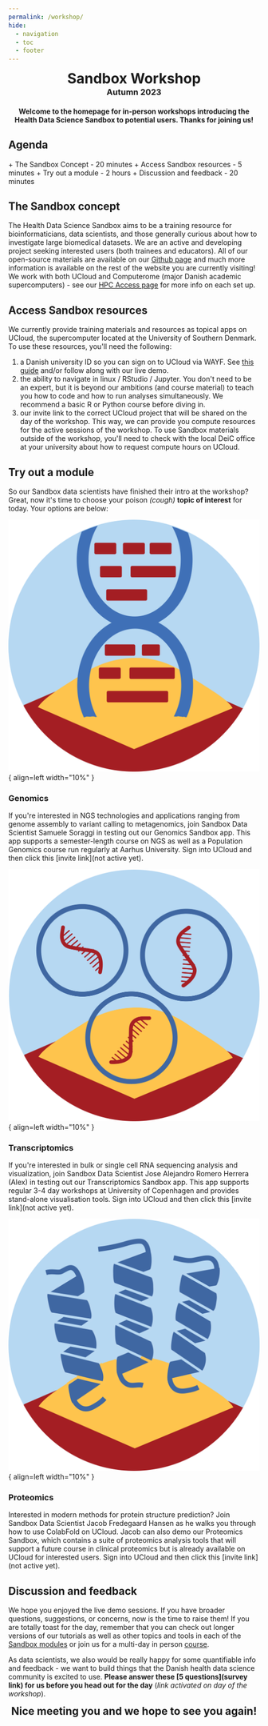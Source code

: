 ```yaml
---
permalink: /workshop/
hide:
  - navigation
  - toc
  - footer
---
```


<h1 align=center style="margin:0px">Sandbox Workshop</h1>
<h3 align=center style="margin:0px">Autumn 2023</h3>

<h4 align=center>Welcome to the homepage for in-person workshops introducing the Health Data Science Sandbox to potential users. Thanks for joining us!</h4> 

<h2>Agenda</h2>
 + The Sandbox Concept - 20 minutes
 + Access Sandbox resources - 5 minutes
 + Try out a module - 2 hours
 + Discussion and feedback - 20 minutes

## The Sandbox concept
The Health Data Science Sandbox aims to be a training resource for bioinformaticians, data scientists, and those generally curious about how to investigate large biomedical datasets. We are an active and developing project seeking interested users (both trainees and educators). All of our open-source materials are available on our [Github page](https://github.com/hds-sandbox) and much more information is available on the rest of the website you are currently visiting! We work with both UCloud and Computerome (major Danish academic supercomputers) - see our [HPC Access page](https://hds-sandbox.github.io/access/index.html) for more info on each set up.

## Access Sandbox resources
We currently provide training materials and resources as topical apps on UCloud, the supercomputer located at the University of Southern Denmark. To use these resources, you'll need the following:

 1. a Danish university ID so you can sign on to UCloud via WAYF. See [this guide](https://hds-sandbox.github.io/access/UCloud.html) and/or follow along with our live demo.
 2.  the ability to navigate in linux / RStudio / Jupyter. You don't need to be an expert, but it is beyond our ambitions (and course material) to teach you how to code and how to run analyses simultaneously. We recommend a basic R or Python course before diving in.
 3. our invite link to the correct UCloud project that will be shared on the day of the workshop. This way, we can provide you compute resources for the active sessions of the workshop. To use Sandbox materials outside of the workshop, you'll need to check with the local DeiC office at your university about how to request compute hours on UCloud.

## Try out a module
So our Sandbox data scientists have finished their intro at the workshop? Great, now it's time to choose your poison *(cough)* <b>topic of interest</b> for today. Your options are below:

![Genomics](../assets/images/genomics2.png){ align=left width="10%" }
### Genomics
If you're interested in NGS technologies and applications ranging from genome assembly to variant calling to metagenomics, join Sandbox Data Scientist Samuele Soraggi in testing out our Genomics Sandbox app. This app supports a semester-length course on NGS as well as a Population Genomics course run regularly at Aarhus University. Sign into UCloud and then click this [invite link](not active yet).


![Transcriptomics](../assets/images/transcriptomics.png){ align=left width="10%" }
### Transcriptomics 
If you're interested in bulk or single cell RNA sequencing analysis and visualization, join Sandbox Data Scientist Jose Alejandro Romero Herrera (Alex) in testing out our Transcriptomics Sandbox app. This app supports regular 3-4 day workshops at University of Copenhagen and provides stand-alone visualisation tools. Sign into UCloud and then click this [invite link](not active yet).


![proteomics](../assets/images/proteomics.png){ align=left width="10%" }
### Proteomics
Interested in modern methods for protein structure prediction? Join Sandbox Data Scientist Jacob Fredegaard Hansen as he walks you through how to use ColabFold on UCloud. Jacob can also demo our Proteomics Sandbox, which contains a suite of proteomics analysis tools that will support a future course in clinical proteomics but is already available on UCloud for interested users. Sign into UCloud and then click this [invite link](not active yet).


## Discussion and feedback
We hope you enjoyed the live demo sessions. If you have broader questions, suggestions, or concerns, now is the time to raise them! If you are totally toast for the day, remember that you can check out longer versions of our tutorials as well as other topics and tools in each of the [Sandbox modules](https://hds-sandbox.github.io/modules/index.html) or join us for a multi-day in person [course](https://hds-sandbox.github.io/news/news.html).

As data scientists, we also would be really happy for some quantifiable info and feedback - we want to build things that the Danish health data science community is excited to use. <b>Please answer these [5 questions](survey link) for us before you head out for the day</b>  (*link activated on day of the workshop*).


<h2 align=center style="margin:0px">Nice meeting you and we hope to see you again!</h2>








